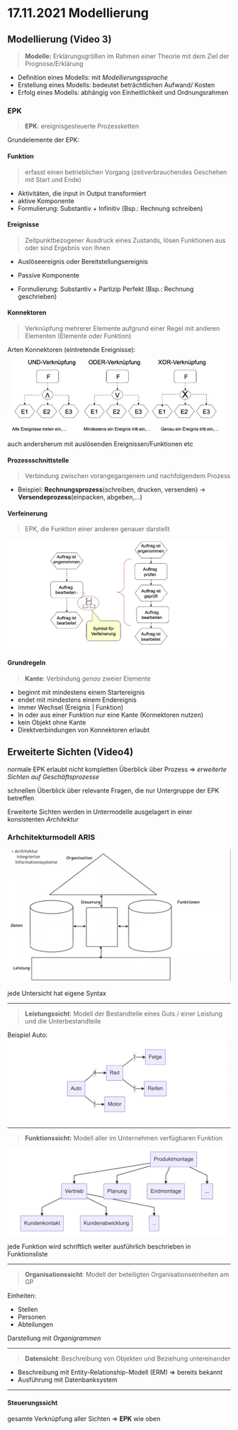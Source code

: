 # 17.11.2021 Modellierung

## Modellierung (Video 3)

> **Modelle:** Erklärungsgrößen im Rahmen einer Theorie mit dem Ziel der Prognose/Erklärung

- Definition eines Modells: mit *Modellierungssprache*
- Erstellung eines Modells: bedeutet beträchtlichen Aufwand/ Kosten
- Erfolg eines Modells: abhängig von Einheitlichkeit und Ordnungsrahmen



### EPK

> **EPK**: ereignisgesteuerte Prozessketten

Grundelemente der EPK:

#### Funktion

>  erfasst einen betrieblichen Vorgang (zeitverbrauchendes Geschehen mit Start und Ende)

- Aktivitäten, die input in Output transformiert
- aktive Komponente
- Formulierung: Substantiv + Infinitiv (Bsp.: Rechnung schreiben)

#### Ereignisse

> Zeitpunktbezogener Ausdruck eines Zustands, lösen Funktionen aus oder sind Ergebnis von ihnen

- Auslöseereignis oder Bereitstellungsereignis

- Passive Komponente

- Formulierung: Substantiv + Partizip Perfekt (Bsp.: Rechnung geschrieben)

    

#### Konnektoren

> Verknüpfung mehrerer Elemente aufgrund einer Regel mit anderen Elementen (Elemente oder Funktion)

Arten Konnektoren (eintretende Ereignisse):


![21-11-17_13-45](../images/21-11-17_13-45.jpg)

auch andersherum mit auslösenden Ereignissen/Funktionen etc

#### Prozessschnittstelle

> Verbindung zwischen vorangegangenem und nachfolgendem Prozess

- Beispiel: **Rechnungsprozess**(schreiben, drucken, versenden) -> **Versendeprozess**(einpacken, abgeben,...)

#### Verfeinerung

> EPK, die Funktion einer anderen genauer darstellt

![21-11-17_14-01](../images/21-11-17_14-01.jpg)

#### Grundregeln

> **Kante**: Verbindung *genau* zweier Elemente

- beginnt mit mindestens einem Startereignis
- endet mit mindestens einem Endereignis
- immer Wechsel (Ereignis | Funktion)
- In oder aus einer Funktion nur eine Kante (Konnektoren nutzen)
- kein Objekt ohne Kante
- Direktverbindungen von Konnektoren erlaubt



## Erweiterte Sichten (Video4)

normale EPK erlaubt nicht kompletten Überblick über Prozess => *erweiterte Sichten auf Geschäftsprozesse*

schnellen Überblick über relevante Fragen, die nur Untergruppe der EPK betreffen

Erweiterte Sichten werden in Untermodelle ausgelagert in einer konsistenten *Architektur*

### Arhchitekturmodell ARIS



![21-11-19_13-25](../images/21-11-19_13-25.jpg)



jede Untersicht hat eigene Syntax

---

> **Leistungssicht**: Modell der Bestandteile eines Guts / einer Leistung und die Unterbestandteile

Beispiel Auto:![21-11-19_13-32](../images/21-11-19_13-32.jpg)



---

> **Funktionssicht:** Modell aller im Unternehmen verfügbaren Funktion

![21-11-19_13-35](../images/21-11-19_13-35.jpg)

jede Funktion wird schriftlich weiter ausführlich beschrieben in Funktionsliste

---

> **Organisationssicht**: Modell der beteiligten Organisationseinheiten am GP

Einheiten:

- Stellen
- Personen
- Abteilungen

Darstellung mit *Organigrammen*

---

> **Datensicht**: Beschreibung von Objekten und Beziehung untereinander

- Beschreibung mit Entity-Relationship-Modell (ERM) => bereits bekannt
- Ausführung mit Datenbanksystem

---

#### Steuerungssicht

gesamte Verknüpfung aller Sichten => **EPK** wie oben

